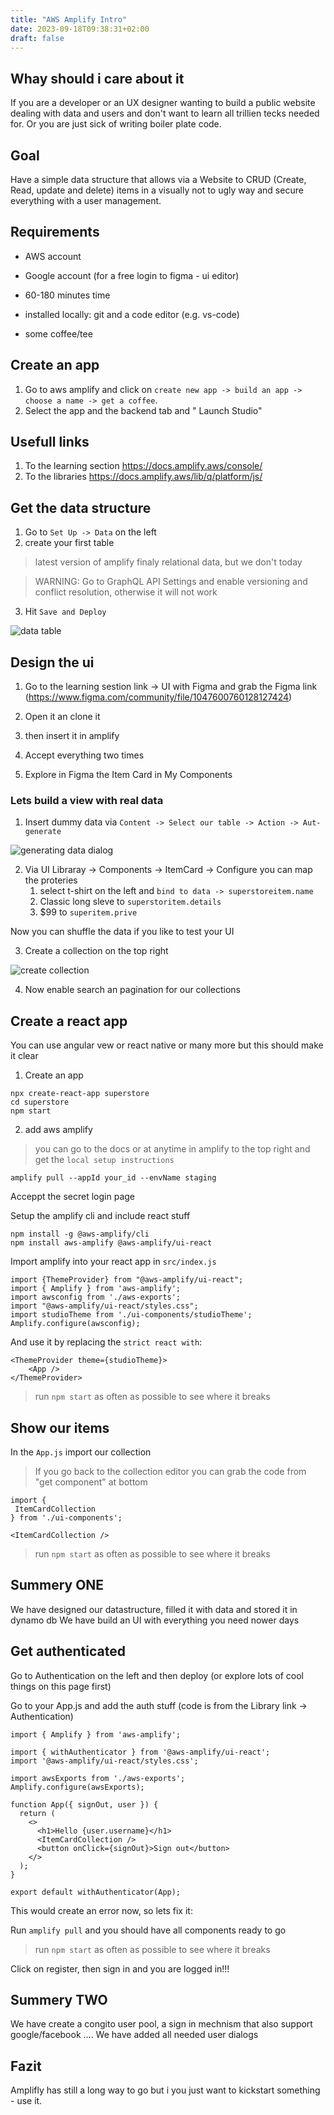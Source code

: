 ```yaml
---
title: "AWS Amplify Intro"
date: 2023-09-18T09:38:31+02:00
draft: false
---
```


## Whay should i care about it

If you are a developer or an UX designer wanting to build a public website dealing with data and users and don't want to learn all trillien tecks needed for. Or you are just sick of writing boiler plate code.

## Goal

Have a simple data structure that allows via a Website to CRUD (Create, Read, update and delete) items in a visually not to ugly way and secure everything with a user management.

## Requirements

- AWS account
- Google account (for a free login to figma - ui editor)
- 60-180 minutes time

- installed locally: git and a code editor (e.g. vs-code)
- some coffee/tee


## Create an app

1. Go to aws amplify and click on `create new app -> build an app -> choose a name -> get a coffee`.
2. Select the app and the backend tab and " Launch Studio"

## Usefull links

1. To the learning section https://docs.amplify.aws/console/
2. To the libraries https://docs.amplify.aws/lib/q/platform/js/

## Get the data structure

1. Go to `Set Up -> Data` on the left
2. create your first table
> latest version of amplify finaly relational data, but we don't today

> WARNING: Go to GraphQL API Settings and enable versioning and conflict resolution, otherwise it will not work

3. Hit `Save and Deploy`

![data table](/aws-amplify/data.png)

## Design the ui

1. Go to the learning sestion link -> UI with Figma and grab the Figma link (https://www.figma.com/community/file/1047600760128127424)
2. Open it an clone it
3. then insert it in amplify



4. Accept everything two times
5. Explore in Figma the Item Card in My Components

### Lets build a view with real data

1. Insert dummy data via `Content -> Select our table -> Action -> Aut-generate`

![generating data dialog](/aws-amplify/data_generator.png)

2. Via  UI Libraray -> Components -> ItemCard -> Configure you can map the proteries
    1. select t-shirt on the left and `bind to data -> superstoreitem.name`
    2. Classic long sleve to `superstoritem.details`
    3. $99 to `superitem.prive`

Now you can shuffle the data if you like to test your UI

3. Create a collection on the top right

![create collection](/aws-amplify/collection.png)

4. Now enable search an pagination for our collections

## Create a react app

You can use angular vew or react native or many more but this should make it clear

1. Create an app

```
npx create-react-app superstore
cd superstore
npm start
```

2. add aws amplify

> you can go to the docs or at anytime in amplify to the top right and get the `local setup instructions`

`amplify pull --appId your_id --envName staging`

Acceppt the secret login page


Setup the amplify cli and include react stuff
```
npm install -g @aws-amplify/cli
npm install aws-amplify @aws-amplify/ui-react
```

Import amplify into your react app in `src/index.js`

```
import {ThemeProvider} from "@aws-amplify/ui-react";
import { Amplify } from 'aws-amplify';
import awsconfig from './aws-exports';
import "@aws-amplify/ui-react/styles.css";
import studioTheme from './ui-components/studioTheme';
Amplify.configure(awsconfig);
```

And use it by replacing the `strict react with`:

```
<ThemeProvider theme={studioTheme}>
    <App />
</ThemeProvider>
```

> run `npm start` as often as possible to see where it breaks

## Show our items

In the `App.js` import our collection

> If you go back to the collection editor you can grab the code from "get component" at bottom

```
import {
 ItemCardCollection
} from './ui-components';
```

```
<ItemCardCollection />
```

> run `npm start` as often as possible to see where it breaks

## Summery ONE

We have designed our datastructure, filled it with data and stored it in dynamo db
We have build an UI with everything you need nower days


## Get authenticated

Go to Authentication on the left and then deploy (or explore lots of cool things on this page first)

Go to your App.js and add the auth stuff (code is from the Library link -> Authentication)

```
import { Amplify } from 'aws-amplify';

import { withAuthenticator } from '@aws-amplify/ui-react';
import '@aws-amplify/ui-react/styles.css';

import awsExports from './aws-exports';
Amplify.configure(awsExports);

function App({ signOut, user }) {
  return (
    <>
      <h1>Hello {user.username}</h1>
      <ItemCardCollection />
      <button onClick={signOut}>Sign out</button>
    </>
  );
}

export default withAuthenticator(App);
```

This would create an error now, so lets fix it:

Run `amplify pull` and you should have all components ready to go

> run `npm start` as often as possible to see where it breaks

Click on register, then sign in and you are logged in!!!

## Summery TWO

We have create a congito user pool, a sign in mechnism that also support google/facebook ....
We have added all needed user dialogs


## Fazit

Amplifly has still a long way to go but i you just want to kickstart something - use it.
